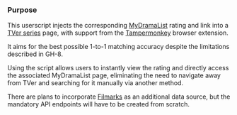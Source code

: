 ### Purpose

This userscript injects the corresponding [MyDramaList](https://mydramalist.com/699035-tokyo-mer) rating and link into a [TVer series](https://tver.jp/series/srwttibvhk) page, with support from the [Tampermonkey](https://www.tampermonkey.net/) browser extension. 

It aims for the best possible 1-to-1 matching accuracy despite the limitations described in GH-8.

Using the script allows users to instantly view the rating and directly access the associated MyDramaList page, eliminating the need to navigate away from TVer and searching for it manually via another method.

There are plans to incorporate [Filmarks](https://filmarks.com/dramas/10640/14824) as an additional data source, but the mandatory API endpoints will have to be created from scratch.